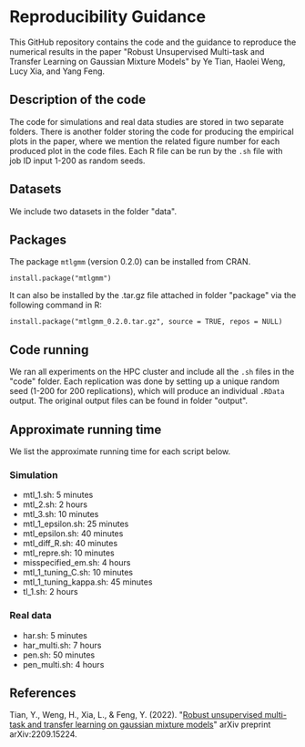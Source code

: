 Reproducibility Guidance
================

This GitHub repository contains the code and the guidance to reproduce the numerical results in the paper "Robust Unsupervised Multi-task and Transfer Learning on Gaussian Mixture Models" by Ye Tian, Haolei Weng, Lucy Xia, and Yang Feng.

## Description of the code
The code for simulations and real data studies are stored in two separate folders. There is another folder storing the code for producing the empirical plots in the paper, where we mention the related figure number for each produced plot in the code files. Each R file can be run by the `.sh` file with job ID input 1-200 as random seeds.

## Datasets
We include two datasets in the folder "data". 

## Packages
The package `mtlgmm` (version 0.2.0) can be installed from CRAN.
```
install.package("mtlgmm")
```
It can also be installed by the .tar.gz file attached in folder "package" via the following command in R:
```
install.package("mtlgmm_0.2.0.tar.gz", source = TRUE, repos = NULL)
```

## Code running
We ran all experiments on the HPC cluster and include all the `.sh` files in the "code" folder. Each replication was done by setting up a unique random seed (1-200 for 200 replications), which will produce an individual `.RData` output. The original output files can be found in folder "output".

## Approximate running time
We list the approximate running time for each script below.
### Simulation
- mtl_1.sh: 5 minutes
- mtl_2.sh: 2 hours
- mtl_3.sh: 10 minutes
- mtl_1_epsilon.sh: 25 minutes
- mtl_epsilon.sh: 40 minutes
- mtl_diff_R.sh: 40 minutes
- mtl_repre.sh: 10 minutes
- misspecified_em.sh: 4 hours
- mtl_1_tuning_C.sh: 10 minutes
- mtl_1_tuning_kappa.sh: 45 minutes
- tl_1.sh: 2 hours

### Real data
- har.sh: 5 minutes
- har_multi.sh: 7 hours
- pen.sh: 50 minutes
- pen_multi.sh: 4 hours

## References
Tian, Y., Weng, H., Xia, L., & Feng, Y. (2022). "[Robust unsupervised multi-task and transfer learning on gaussian mixture models](https://arxiv.org/abs/2209.15224)" arXiv preprint arXiv:2209.15224.
